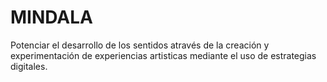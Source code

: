 # MINDALA
Potenciar el desarrollo de los sentidos através de la creación y experimentación de experiencias artisticas mediante el uso de estrategias digitales. 
